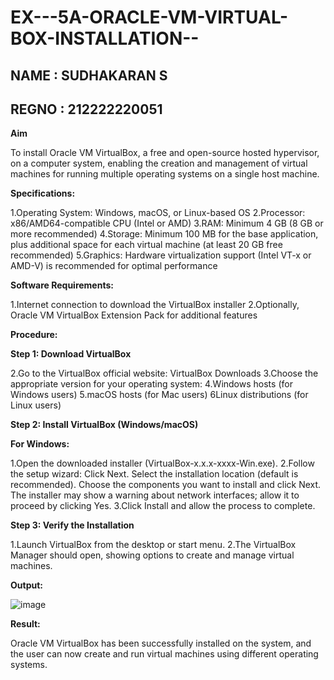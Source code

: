 # EX---5A-ORACLE-VM-VIRTUAL-BOX-INSTALLATION--

## NAME : SUDHAKARAN S
## REGNO : 212222220051

**Aim**

To install Oracle VM VirtualBox, a free and open-source hosted hypervisor, on a computer system, enabling the creation and management of virtual machines for running multiple operating systems on a single host machine.

**Specifications:**

1.Operating System: Windows, macOS, or Linux-based OS
2.Processor: x86/AMD64-compatible CPU (Intel or AMD)
3.RAM: Minimum 4 GB (8 GB or more recommended)
4.Storage: Minimum 100 MB for the base application, plus additional space for each virtual machine (at least 20 GB free recommended)
5.Graphics: Hardware virtualization support (Intel VT-x or AMD-V) is recommended for optimal performance

**Software Requirements:**

1.Internet connection to download the VirtualBox installer
2.Optionally, Oracle VM VirtualBox Extension Pack for additional features

**Procedure:**

**Step 1: Download VirtualBox**

2.Go to the VirtualBox official website: VirtualBox Downloads
3.Choose the appropriate version for your operating system:
4.Windows hosts (for Windows users)
5.macOS hosts (for Mac users)
6Linux distributions (for Linux users)

**Step 2: Install VirtualBox (Windows/macOS)**

**For Windows:**

1.Open the downloaded installer (VirtualBox-x.x.x-xxxx-Win.exe).
2.Follow the setup wizard:
  Click Next.
  Select the installation location (default is recommended).
  Choose the components you want to install and click Next.
  The installer may show a warning about network interfaces; allow it to proceed by clicking 
  Yes.
3.Click Install and allow the process to complete.

**Step 3: Verify the Installation**

1.Launch VirtualBox from the desktop or start menu.
2.The VirtualBox Manager should open, showing options to create and manage virtual machines.

**Output:**

![image](https://github.com/user-attachments/assets/d720b21b-89be-4ebe-8eae-0fc81a7ffe93)

**Result:**

Oracle VM VirtualBox has been successfully installed on the system, and the user can now create and run virtual machines using different operating systems.
